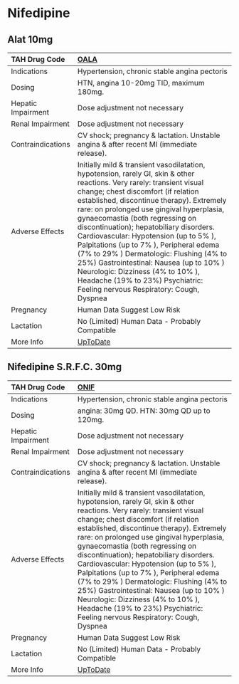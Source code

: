 # Nifedipine

## Alat 10mg

| TAH Drug Code      | [OALA](https://www.tahsda.org.tw/drugs/hissearch.php?drug_code=OALA)                                                                                                                                                                                                                                                                                                                                                                                                                                                                                                                                                               |
|:-------------------|:-----------------------------------------------------------------------------------------------------------------------------------------------------------------------------------------------------------------------------------------------------------------------------------------------------------------------------------------------------------------------------------------------------------------------------------------------------------------------------------------------------------------------------------------------------------------------------------------------------------------------------------|
| Indications        | Hypertension, chronic stable angina pectoris                                                                                                                                                                                                                                                                                                                                                                                                                                                                                                                                                                                       |
| Dosing             | HTN, angina 10-20mg TID, maximum 180mg.                                                                                                                                                                                                                                                                                                                                                                                                                                                                                                                                                                                            |
| Hepatic Impairment | Dose adjustment not necessary                                                                                                                                                                                                                                                                                                                                                                                                                                                                                                                                                                                                      |
| Renal Impairment   | Dose adjustment not necessary                                                                                                                                                                                                                                                                                                                                                                                                                                                                                                                                                                                                      |
| Contraindications  | CV shock; pregnancy & lactation. Unstable angina & after recent MI (immediate release).                                                                                                                                                                                                                                                                                                                                                                                                                                                                                                                                            |
| Adverse Effects    | Initially mild & transient vasodilatation, hypotension, rarely GI, skin & other reactions. Very rarely: transient visual change; chest discomfort (if relation established, discontinue therapy). Extremely rare: on prolonged use gingival hyperplasia, gynaecomastia (both regressing on discontinuation); hepatobiliary disorders. Cardiovascular: Hypotension (up to 5% ), Palpitations (up to 7% ), Peripheral edema (7% to 29% ) Dermatologic: Flushing (4% to 25%) Gastrointestinal: Nausea (up to 10% ) Neurologic: Dizziness (4% to 10% ), Headache (19% to 23%) Psychiatric: Feeling nervous Respiratory: Cough, Dyspnea |
| Pregnancy          | Human Data Suggest Low Risk                                                                                                                                                                                                                                                                                                                                                                                                                                                                                                                                                                                                        |
| Lactation          | No (Limited) Human Data - Probably Compatible                                                                                                                                                                                                                                                                                                                                                                                                                                                                                                                                                                                      |
| More Info          | [UpToDate](https://www.uptodate.com/contents/nifedipine-drug-information)                                                                                                                                                                                                                                                                                                                                                                                                                                                                                                                                                          |

## Nifedipine S.R.F.C. 30mg

| TAH Drug Code      | [ONIF](https://www.tahsda.org.tw/drugs/hissearch.php?drug_code=ONIF)                                                                                                                                                                                                                                                                                                                                                                                                                                                                                                                                                               |
|:-------------------|:-----------------------------------------------------------------------------------------------------------------------------------------------------------------------------------------------------------------------------------------------------------------------------------------------------------------------------------------------------------------------------------------------------------------------------------------------------------------------------------------------------------------------------------------------------------------------------------------------------------------------------------|
| Indications        | Hypertension, chronic stable angina pectoris                                                                                                                                                                                                                                                                                                                                                                                                                                                                                                                                                                                       |
| Dosing             | angina: 30mg QD. HTN: 30mg QD up to 120mg.                                                                                                                                                                                                                                                                                                                                                                                                                                                                                                                                                                                         |
| Hepatic Impairment | Dose adjustment not necessary                                                                                                                                                                                                                                                                                                                                                                                                                                                                                                                                                                                                      |
| Renal Impairment   | Dose adjustment not necessary                                                                                                                                                                                                                                                                                                                                                                                                                                                                                                                                                                                                      |
| Contraindications  | CV shock; pregnancy & lactation. Unstable angina & after recent MI (immediate release).                                                                                                                                                                                                                                                                                                                                                                                                                                                                                                                                            |
| Adverse Effects    | Initially mild & transient vasodilatation, hypotension, rarely GI, skin & other reactions. Very rarely: transient visual change; chest discomfort (if relation established, discontinue therapy). Extremely rare: on prolonged use gingival hyperplasia, gynaecomastia (both regressing on discontinuation); hepatobiliary disorders. Cardiovascular: Hypotension (up to 5% ), Palpitations (up to 7% ), Peripheral edema (7% to 29% ) Dermatologic: Flushing (4% to 25%) Gastrointestinal: Nausea (up to 10% ) Neurologic: Dizziness (4% to 10% ), Headache (19% to 23%) Psychiatric: Feeling nervous Respiratory: Cough, Dyspnea |
| Pregnancy          | Human Data Suggest Low Risk                                                                                                                                                                                                                                                                                                                                                                                                                                                                                                                                                                                                        |
| Lactation          | No (Limited) Human Data - Probably Compatible                                                                                                                                                                                                                                                                                                                                                                                                                                                                                                                                                                                      |
| More Info          | [UpToDate](https://www.uptodate.com/contents/nifedipine-drug-information)                                                                                                                                                                                                                                                                                                                                                                                                                                                                                                                                                          |


